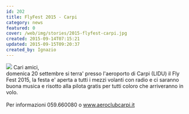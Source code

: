 ```yaml
---
id: 202
title: FlyFest 2015 - Carpi
category: news
featured: 0
cover: /web/img/stories/2015-flyfest-carpi.jpg
created: 2015-09-14T07:15:21
updated: 2015-09-15T09:20:37
created_by: Ignazio
---
```


<img class="float-start mr-3 max-w-[300px]" src="/web/img/stories/2015-flyfest-carpi.jpg"/>
Cari amici,<br/>
domenica 20 settembre si terra' presso l'aeroporto di Carpi (LIDU) il Fly Fest 2015, la festa e' aperta a tutti i mezzi volanti con radio e ci saranno buona musica e risotto alla pilota gratis per tutti coloro che arriveranno in volo.<br />
<br />
Per informazioni 059.660080 o <a href="https://www.aeroclubcarpi.it">www.aeroclubcarpi.it</a>
